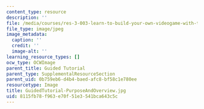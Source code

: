 ```yaml
---
content_type: resource
description: ''
file: /media/courses/res-3-003-learn-to-build-your-own-videogame-with-the-unity-game-engine-and-microsoft-kinect-january-iap-2017/8115fb78f963e70f51e3541bca643c5c_GuidedTutorial-PurposeAndOverview.jpg
file_type: image/jpeg
image_metadata:
  caption: ''
  credit: ''
  image-alt: ''
learning_resource_types: []
ocw_type: OCWImage
parent_title: Guided Tutorial
parent_type: SupplementalResourceSection
parent_uid: 0b759eb6-d4b4-baed-afc8-bf58c1e780ee
resourcetype: Image
title: GuidedTutorial-PurposeAndOverview.jpg
uid: 8115fb78-f963-e70f-51e3-541bca643c5c
---
```

